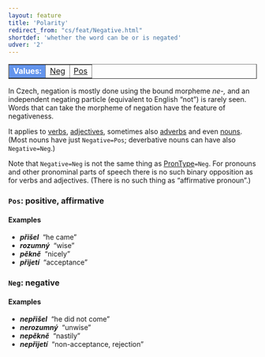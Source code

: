 ```yaml
---
layout: feature
title: 'Polarity'
redirect_from: "cs/feat/Negative.html"
shortdef: 'whether the word can be or is negated'
udver: '2'
---
```


<table class="typeindex" border="1">
<tr>
  <td style="background-color:cornflowerblue;color:white"><strong>Values:</strong> </td>
  <td><a href="#Neg">Neg</a></td>
  <td><a href="#Pos">Pos</a></td>
</tr>
</table>

In Czech, negation is mostly done using the bound morpheme _ne-,_
and an independent negating particle (equivalent to English “not”)
is rarely seen. Words that can take the morpheme of negation have
the feature of negativeness.

It applies to [verbs](cs-pos/VERB),
[adjectives](cs-pos/ADJ), sometimes also [adverbs](cs-pos/ADV) and
even [nouns](cs-pos/NOUN).
(Most nouns have just `Negative=Pos`;
deverbative nouns can have also `Negative=Neg`.)

Note that `Negative=Neg` is not the same thing as
[PronType]()`=Neg`. For pronouns and other pronominal parts of speech
there is no such binary opposition as for verbs and adjectives. (There
is no such thing as “affirmative pronoun”.)

### <a name="Pos">`Pos`</a>: positive, affirmative

#### Examples

* _<b>přišel</b>&nbsp;_ “he came”
* _<b>rozumný</b>&nbsp;_ “wise”
* _<b>pěkně</b>&nbsp;_ “nicely”
* _<b>přijetí</b>&nbsp;_ “acceptance”

### <a name="Neg">`Neg`</a>: negative

#### Examples

* _<b>nepřišel</b>&nbsp;_ “he did not come”
* _<b>nerozumný</b>&nbsp;_ “unwise”
* _<b>nepěkně</b>&nbsp;_ “nastily”
* _<b>nepřijetí</b>&nbsp;_ “non-acceptance, rejection”
